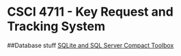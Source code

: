 # CSCI 4711 - Key Request and Tracking System
##Database stuff
[SQLite and SQL Server Compact Toolbox](https://marketplace.visualstudio.com/items?itemName=ErikEJ.SQLServerCompactSQLiteToolbox)